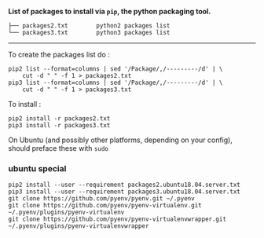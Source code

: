 **List of packages to install via `pip`, the python packaging tool.**

    ├── packages2.txt        python2 packages list
    └── packages3.txt        python3 packages list

---

To create the packages list do :

```
pip2 list --format=columns | sed '/Package/,/---------/d' | \
    cut -d " " -f 1 > packages2.txt
pip3 list --format=columns | sed '/Package/,/---------/d' | \
    cut -d " " -f 1 > packages3.txt
```

To install :

    pip2 install -r packages2.txt
    pip3 install -r packages3.txt

On Ubuntu (and possibly other platforms, depending on your config), should preface these with `sudo`

### ubuntu special

```shell
pip2 install --user --requirement packages2.ubuntu18.04.server.txt
pip3 install --user --requirement packages3.ubuntu18.04.server.txt
git clone https://github.com/pyenv/pyenv.git ~/.pyenv
git clone https://github.com/pyenv/pyenv-virtualenv.git ~/.pyenv/plugins/pyenv-virtualenv
git clone https://github.com/pyenv/pyenv-virtualenvwrapper.git ~/.pyenv/plugins/pyenv-virtualenvwrapper
```
